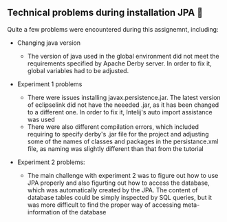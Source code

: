 ## Technical problems during installation JPA 🗿
Quite a few problems were encountered during this assignemnt, including:

-  Changing java version 
   -  The version of java used in the global environment did not meet the   requirements specified by Apache Derby server. In order to fix it, global variables had to be adjusted.


-  Experiment 1 problems
   - There were issues installing javax.persistence.jar. The latest version of eclipselink did not have the neeeded .jar, as it has been changed to a different one. In order to fix it, Intelij's auto import assistance was used
   - There were also different compilation errors, which included requiring to specify derby's .jar file for the project and adjusting some of the names of classes and packages in the persistance.xml file, as naming was slightly different than that from the tutorial


- Experiment 2 problems:
  - The main challenge with experiment 2 was to figure out how to use JPA properly and also figurting out how to access the database, which was automatically created by the JPA. The content of database tables could be simply inspected by SQL queries, but it was more difficult to find the proper way of accessing meta-information of the database



